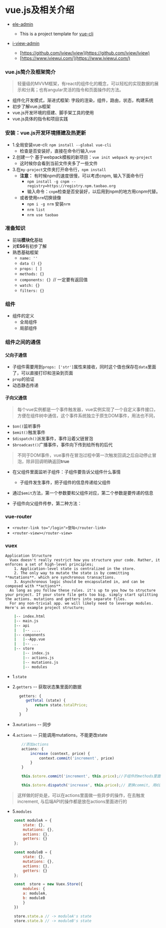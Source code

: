 # vue.js及相关介绍
- [ele-admin](https://taylorchen709.github.io/vue-admin/)
	- This is a project template for [vue-cli](https://github.com/vuejs/vue-cli)
	
-  [i-view-admin](https://iview.github.io/iview-admin/#/login)
    - [https://github.com/iview/iview](https://github.com/iview/iview)
    - [https://www.iviewui.com/](https://www.iviewui.com/)
  

### vue.js简介及框架简介
> 轻量级的MVVM框架，有react的组件化的概念，可以轻松的实现数据的展示和分离；也有angular灵活的指令和页面操作的方法。

- 组件化开发模式，渐进式框架: 字段的渲染，组件，路由，状态，构建系统
- 初步了解vue.js框架
- vue.js开发环境的搭建、脚手架工具的使用
- vue.js具体的指令和项目实践


### 安装：vue.js开发环境搭建及热更新
- 1.全局安装vue-cli: ``npm install --global vue-cli``
    - 检查是否安装好，直接在命令行输入``vue``
- 2.创建一个 基于webpack模板的新项目：``vue init webpack my-project``
    - 这时候你会看到当前文件夹多了一些文件
- 3.在``my-project``文件夹打开命令行，``npm install``
    - **注意：** 有时候npm的速度很慢，可以考虑cnpm, 输入下面命令行
        - ``npm install -g cnpm --registry=https://registry.npm.taobao.org``
        -  输入命令：`cnpm`检查是否安装好，以后用到npm的地方用cnpm代替。
    - 或者使用`nrm`切换镜像
        - `npm i -g nrm` 安装`nrm`
        - `nrm list`
        - `nrm use taobao`
        
### 准备知识
- 前端**模块化**基础
- 对**ES6**有初步了解
- 熟悉基础框架
    - `name: ''`
    - `data () {}`
    - `props: [ ]`
    - `methods: {}`
    - `components: {} `// 一定要有返回值
    - `watch: {}`
    - `filters: {}`


### 组件
- 组件的定义
    - 全局组件
    - 局部组件

### 组件之间的通信

#### 父向子通信
- 子组件需要用到``props: ['str']``属性来接收，同时这个值也保存在``data``里面了，可以直接打印和渲染到页面
- `prop`的验证
- 动态静态传递


#### 子向父通信
> 每个vue实例都是一个事件触发器，vue实例实现了一个自定义事件接口，方便在组件树中通信，这个事件系统独立于原生DOM事件，用法也不同，

- `$on()`监听事件
- `$emit()`触发事件
- `$dispatch()`派发事件，事件沿着父链冒泡
- `$broadcast()`广播事件，事件向下传到给所有的后代

> 不同于DOM事件，vue事件在冒泡过程中第一次触发回调之后自动停止冒泡，除非回调明确返回**true**

- 在父组件里面监听子组件：子组件要告诉父组件什么事情
    - 子组件发生事件，把子组件的信息传递给父组件

- 通过`$emit`方法，第一个参数要和父组件对应，第二个参数是要传递的信息

- 子组件向父组件传参，第二种方法：

### vue-router

- `<router-link to="/login">登陆</router-link>`
- `<router-view></router-view>`



### vuex

```
Application Structure
  Vuex doesn't really restrict how you structure your code. Rather, it enforces a set of high-level principles;
    1. Application-level state is centralized in the store.
    2. The only way to mutate the state is by committing **mutations**. which are synchronous transactions.
    3. Asynchronous logic should be encapsulated in, and can be composed with **actions**.
  As long as you follow these rules. it's up to you how to structure your project. If your store file gets too big. simply start splitting the actions. mutations and getters into separate files.
  For any non-trivial app. we will likely need to leverage modules. Here's an example project structure;
```

```bash
    |-- index.html
    |-- main.js
    |-- api
    |   |-- ....
    |-- components
    |   |--App.vue
    |   |-- ...
    |-- store
        |-- index.js
        |-- actions.js
        |-- mutations.js
        |-- modules
```

- 1.`state`

- 2.`getters` -- 获取状态集里面的数据
    ```javascript
       getters: {
          getTotal (state) {
              return state.totalPrice;
          }
       }
    ```
- 3.`mutations` -- 同步

- 4.`actions` -- 只能调用mutations，不能更改state

    ```javascript
        //添加actions
        actions: {
            increase (context, price) {
                context.commit('increment', price)
            }
        }

        this.$store.commit('increment', this.price);//子组件的methods里面的方法更换

        this.$store.dispatch('increase', this.price);// 更换commit, 用dispath
    ```

> 这样做的好处是，可以在actions里面做一些异步的操作，在去触发increment, 与后端API的操作都是放在actions里面进行的

- 5.`modules`

```javascript
    const moduleA = {
        state: {},
        mutations: {},
        actions: {},
        getters: {}
    };

    const moduleB = {
        state: {},
        mutations: {},
        actions: {},
        getters: {}
    };

    const  store = new Vuex.Store({
        modules: {
        a: moduleA,
        b: moduleB
        }
    })

    store.state.a // -> moduleA's state
    store.state.b // -> moduleB's state
```


